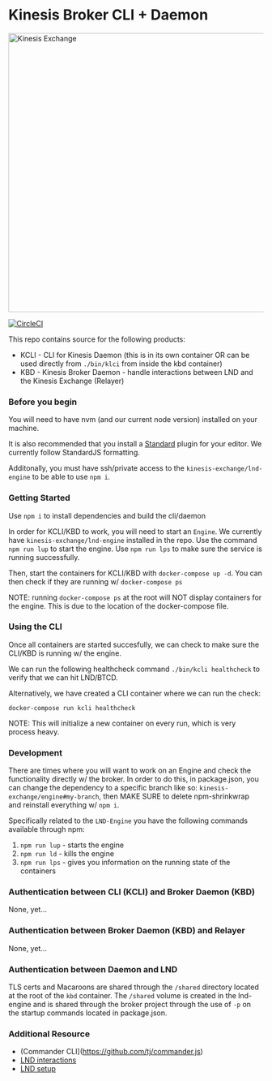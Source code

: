 # Kinesis Broker CLI + Daemon

<img src="https://kines.is/logo.png" alt="Kinesis Exchange" width="550">

[![CircleCI](https://circleci.com/gh/kinesis-exchange/broker.svg?style=svg&circle-token=11fe800209ce8a6839b3c071f8f61ee8a345b026)](https://circleci.com/gh/kinesis-exchange/broker)

This repo contains source for the following products:

- KCLI - CLI for Kinesis Daemon (this is in its own container OR can be used directly from `./bin/klci` from inside the kbd container)
- KBD - Kinesis Broker Daemon - handle interactions between LND and the Kinesis Exchange (Relayer)

### Before you begin

You will need to have nvm (and our current node version) installed on your machine.

It is also recommended that you install a [Standard](https://standardjs.com/) plugin for your editor. We currently follow StandardJS formatting.

Additonally, you must have ssh/private access to the `kinesis-exchange/lnd-engine` to be able to use `npm i`.

### Getting Started

Use `npm i` to install dependencies and build the cli/daemon

In order for KCLI/KBD to work, you will need to start an `Engine`. We currently have `kinesis-exchange/lnd-engine` installed in the repo. Use the command `npm run lup` to start the engine. Use `npm run lps` to make sure the service is running successfully.

Then, start the containers for KCLI/KBD with `docker-compose up -d`. You can then check if they are running w/ `docker-compose ps`

NOTE: running `docker-compose ps` at the root will NOT display containers for the engine. This is due to the location of the docker-compose file.

### Using the CLI

Once all containers are started succesfully, we can check to make sure the CLI/KBD is running w/ the engine.

We can run the following healthcheck command `./bin/kcli healthcheck` to verify that we can hit LND/BTCD.

Alternatively, we have created a CLI container where we can run the check:

```
docker-compose run kcli healthcheck
```

NOTE: This will initialize a new container on every run, which is very process heavy.

### Development

There are times where you will want to work on an Engine and check the functionality directly w/ the broker. In order to do this, in package.json, you can change the dependency to a specific branch like so:  `kinesis-exchange/engine#my-branch`, then MAKE SURE to delete npm-shrinkwrap and reinstall everything w/ `npm i`.

Specifically related to the `LND-Engine` you have the following commands available through npm:

1. `npm run lup` - starts the engine
2. `npm run ld` - kills the engine
3. `npm run lps` - gives you information on the running state of the containers

### Authentication between CLI (KCLI) and Broker Daemon (KBD)

None, yet...

### Authentication between Broker Daemon (KBD) and Relayer

None, yet...

### Authentication between Daemon and LND

TLS certs and Macaroons are shared through the `/shared` directory located at the root of the `kbd` container. The `/shared` volume is created in the lnd-engine and is shared through the broker project through the use of `-p` on the startup commands located in package.json.

### Additional Resource

- (Commander CLI](https://github.com/tj/commander.js)
- [LND interactions](https://dev.lightning.community/overview/)
- [LND setup](https://dev.lightning.community/tutorial/01-lncli/index.html)
